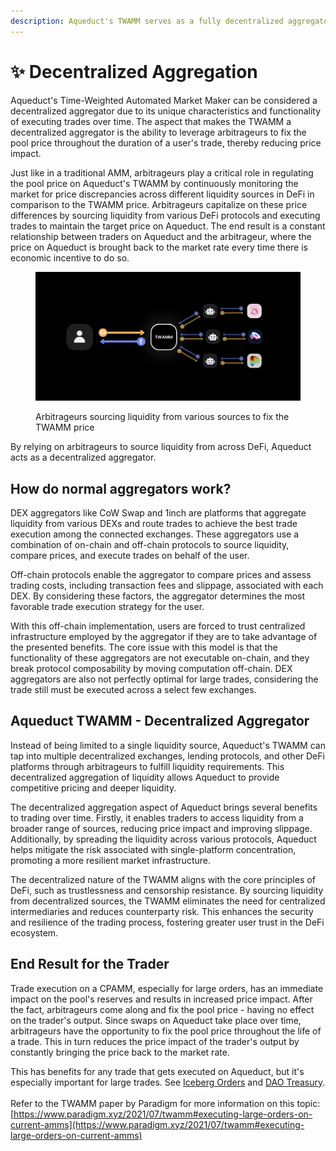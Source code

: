 ```yaml
---
description: Aqueduct's TWAMM serves as a fully decentralized aggregator.
---
```


# ✨ Decentralized Aggregation

Aqueduct's Time-Weighted Automated Market Maker can be considered a decentralized aggregator due to its unique characteristics and functionality of executing trades over time. The aspect that makes the TWAMM a decentralized aggregator is the ability to leverage arbitrageurs to fix the pool price throughout the duration of a user's trade, thereby reducing price impact.

Just like in a traditional AMM, arbitrageurs play a critical role in regulating the pool price on Aqueduct's TWAMM by continuously monitoring the market for price discrepancies across different liquidity sources in DeFi in comparison to the TWAMM price. Arbitrageurs capitalize on these price differences by sourcing liquidity from various DeFi protocols and executing trades to maintain the target price on Aqueduct. The end result is a constant relationship between traders on Aqueduct and the arbitrageur, where the price on Aqueduct is brought back to the market rate every time there is economic incentive to do so.

<figure><img src="../../.gitbook/assets/Screenshot 2023-05-24 at 1.36.31 AM.png" alt=""><figcaption><p>Arbitrageurs sourcing liquidity from various sources to fix the TWAMM price</p></figcaption></figure>

By relying on arbitrageurs to source liquidity from across DeFi, Aqueduct acts as a decentralized aggregator.

## How do normal aggregators work?

DEX aggregators like CoW Swap and 1inch are platforms that aggregate liquidity from various DEXs and route trades to achieve the best trade execution among the connected exchanges. These aggregators use a combination of on-chain and off-chain protocols to source liquidity, compare prices, and execute trades on behalf of the user.

Off-chain protocols enable the aggregator to compare prices and assess trading costs, including transaction fees and slippage, associated with each DEX. By considering these factors, the aggregator determines the most favorable trade execution strategy for the user.

With this off-chain implementation, users are forced to trust centralized infrastructure employed by the aggregator if they are to take advantage of the presented benefits. The core issue with this model is that the functionality of these aggregators are not executable on-chain, and they break protocol composability by moving computation off-chain. DEX aggregators are also not perfectly optimal for large trades, considering the trade still must be executed across a select few exchanges.

## Aqueduct TWAMM - Decentralized Aggregator

Instead of being limited to a single liquidity source, Aqueduct's TWAMM can tap into multiple decentralized exchanges, lending protocols, and other DeFi platforms through arbitrageurs to fulfill liquidity requirements. This decentralized aggregation of liquidity allows Aqueduct to provide competitive pricing and deeper liquidity.

The decentralized aggregation aspect of Aqueduct brings several benefits to trading over time. Firstly, it enables traders to access liquidity from a broader range of sources, reducing price impact and improving slippage. Additionally, by spreading the liquidity across various protocols, Aqueduct helps mitigate the risk associated with single-platform concentration, promoting a more resilient market infrastructure.

The decentralized nature of the TWAMM aligns with the core principles of DeFi, such as trustlessness and censorship resistance. By sourcing liquidity from decentralized sources, the TWAMM eliminates the need for centralized intermediaries and reduces counterparty risk. This enhances the security and resilience of the trading process, fostering greater user trust in the DeFi ecosystem.

## End Result for the Trader

Trade execution on a CPAMM, especially for large orders, has an immediate impact on the pool's reserves and results in increased price impact. After the fact, arbitrageurs come along and fix the pool price - having no effect on the trader's output. Since swaps on Aqueduct take place over time, arbitrageurs have the opportunity to fix the pool price throughout the life of a trade. This in turn reduces the price impact of the trader's output by constantly bringing the price back to the market rate.

This has benefits for any trade that gets executed on Aqueduct, but it's especially important for large trades. See [Iceberg Orders](../../use-cases/iceberg-orders.md) and [DAO Treasury](../../use-cases/dao-treasury.md).\
\
Refer to the TWAMM paper by Paradigm for more information on this topic: [https://www.paradigm.xyz/2021/07/twamm#executing-large-orders-on-current-amms](https://www.paradigm.xyz/2021/07/twamm#executing-large-orders-on-current-amms)
